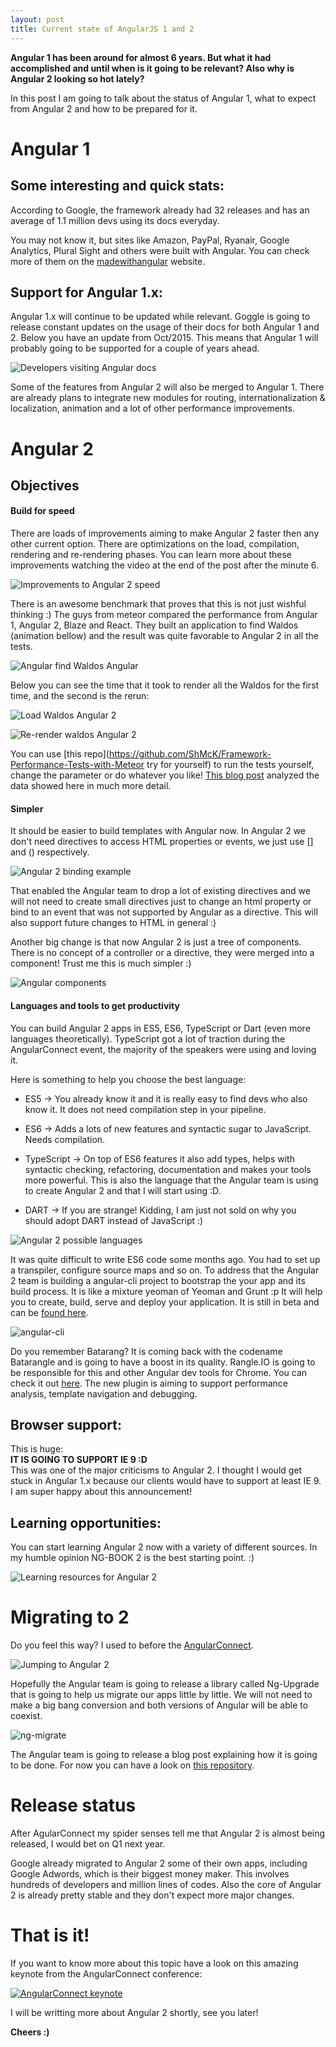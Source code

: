 ```yaml
---
layout: post
title: Current state of AngularJS 1 and 2
---
```


__Angular 1 has been around for almost 6 years. But what it had accomplished and until when is it going to be relevant?
Also why is Angular 2 looking so hot lately?__

In this post I am going to talk about the status of Angular 1, what to expect from Angular 2 and how to be prepared for it.


# Angular 1

## Some interesting and quick stats:

According to Google, the framework already had 32 releases and has an average of 1.1 million devs using its docs everyday.

You may not know it, but sites like Amazon, PayPal, Ryanair, Google Analytics, Plural Sight and others were built with Angular. You can check more of them on the [madewithangular](https://www.madewithangular.com/#/) website.

## Support for Angular 1.x:

Angular 1.x will continue to be updated while relevant. Goggle is going to release constant updates on the usage of their docs for both Angular 1 and 2. Below you have an update from Oct/2015. This means that Angular 1 will probably going to be supported for a couple of years ahead.

![Developers visiting Angular docs](https://github.com/rafaelaudy/rafaelaudy.github.io/blob/master/images/posts/angular/angular-1-and-2-state/developers-visiting-angular-docs.png?raw=true)

Some of the features from Angular 2 will also be merged to Angular 1. There are already plans to integrate new modules for routing, internationalization & localization, animation and a lot of other performance improvements.

# Angular 2

## Objectives

#### Build for speed

There are loads of improvements aiming to make Angular 2 faster then any other current option.
There are optimizations on the load, compilation, rendering and re-rendering phases. You can learn more about these improvements watching the video at the end of the post after the minute 6.

![Improvements to Angular 2 speed](https://raw.githubusercontent.com/rafaelaudy/rafaelaudy.github.io/master/images/posts/angular/angular-1-and-2-state/angular-2-performance-improve.png)

There is an awesome benchmark that proves that this is not just wishful thinking :) The guys from meteor compared the performance from Angular 1, Angular 2, Blaze and React. They built an application to find Waldos (animation bellow) and the result was quite favorable to Angular 2 in all the tests.

![Angular find Waldos Angular](http://cdn2.hubspot.net/hubfs/520701/Blog/shmck/perfMethod.gif?t=1445451707926)

Below you can see the time that it took to render all the Waldos for the first time, and the second is the rerun:

![Load Waldos Angular 2](https://raw.githubusercontent.com/rafaelaudy/rafaelaudy.github.io/master/images/posts/angular/angular-1-and-2-state/angular-2-performance-comparison.png)

![Re-render waldos Angular 2](https://raw.githubusercontent.com/rafaelaudy/rafaelaudy.github.io/master/images/posts/angular/angular-1-and-2-state/angular-2-performance-comparison2.png)

You can use [this repo](https://github.com/ShMcK/Framework-Performance-Tests-with-Meteor try for yourself) to run the tests yourself, change the parameter or do whatever you like! [This blog post](http://info.meteor.com/blog/comparing-performance-of-blaze-react-angular-meteor-and-angular-2-with-meteor) analyzed the data showed here in much more detail.

#### Simpler

It should be easier to build templates with Angular now. In Angular 2 we don't need directives to access HTML properties or events, we just use [] and () respectively.

![Angular 2 binding example](https://raw.githubusercontent.com/rafaelaudy/rafaelaudy.github.io/master/images/posts/angular/angular-1-and-2-state/Angular-2-style.png)

That enabled the Angular team to drop a lot of existing directives and we will not need to create small directives just to change an html property or bind to an event that was not supported by Angular as a directive. This will also support future changes to HTML in general :)

Another big change is that now Angular 2 is just a tree of components. There is no concept of a controller or a directive, they were merged into a component! Trust me this is much simpler :)

![Angular components](https://raw.githubusercontent.com/rafaelaudy/rafaelaudy.github.io/master/images/posts/angular/angular-1-and-2-state/angular-2-components.png)


#### Languages and tools to get productivity

You can build Angular 2 apps in ES5, ES6, TypeScript or Dart (even more languages theoretically). TypeScript got a lot of traction during the AngularConnect event, the majority of the speakers were using and loving it.

Here is something to help you choose the best language:

* ES5 -> You already know it and it is really easy to find devs who also know it. It does not need compilation step in your pipeline.
* ES6 -> Adds a lots of new features and syntactic sugar to JavaScript. Needs compilation.
* TypeScript -> On top of ES6 features it also add types, helps with syntactic checking, refactoring, documentation and makes your tools more powerful.
This is also the language that the Angular team is using to create Angular 2 and that I will start using :D.

* DART -> If you are strange! Kidding, I am just not sold on why you should adopt DART instead of JavaScript :)

![Angular 2 possible languages](https://raw.githubusercontent.com/rafaelaudy/rafaelaudy.github.io/master/images/posts/angular/angular-1-and-2-state/angular-2-languages.png)

It was quite difficult to write ES6 code some months ago. You had to set up a transpiler, configure source maps and so on. To address that the Angular 2 team is building a angular-cli project to bootstrap the your app and its build process. It is like a mixture yeoman of Yeoman and Grunt :p It will help you to create, build, serve and deploy your application. It is still in beta and can be [found here](https://github.com/angular/angular-cli).

![angular-cli](https://raw.githubusercontent.com/rafaelaudy/rafaelaudy.github.io/master/images/posts/angular/angular-1-and-2-state/angular-cli.png)

Do you remember Batarang? It is coming back with the codename Batarangle and is going to have a boost in its quality. Rangle.IO is going to be responsible for this and other Angular dev tools for Chrome. You can check it out [here](https://github.com/rangle/batarangle). The new plugin is aiming to support performance analysis, template navigation and debugging.

## Browser support:

This is huge: <br>
__IT IS GOING TO SUPPORT IE 9 :D__ <br>
This was one of the major criticisms to Angular 2. I thought I would get stuck in Angular 1.x because our clients would have to support at least IE 9. I am super happy about this announcement!

## Learning opportunities:

You can start learning Angular 2 now with a variety of different sources.
In my humble opinion NG-BOOK 2 is the best starting point. :)

![Learning resources for Angular 2](https://raw.githubusercontent.com/rafaelaudy/rafaelaudy.github.io/master/images/posts/angular/angular-1-and-2-state/angular-2-resources.png)

# Migrating to 2

Do you feel this way? I used to before the [AngularConnect](http://angularconnect.com/).

![Jumping to Angular 2](https://raw.githubusercontent.com/rafaelaudy/rafaelaudy.github.io/master/images/posts/angular/angular-1-and-2-state/angular-2-jump.png)

Hopefully the Angular team is going to release a library called Ng-Upgrade that is going to help us migrate our apps little by little.
We will not need to make a big bang conversion and both versions of Angular will be able to coexist.

![ng-migrate](https://raw.githubusercontent.com/rafaelaudy/rafaelaudy.github.io/master/images/posts/angular/angular-1-and-2-state/angular-2-migration.png)

The Angular team is going to release a blog post explaining how it is going to be done. For now you can have a look on [this repository](https://github.com/angular/angular/tree/master/modules/playground/src/upgrade).

# Release status

After AgularConnect my spider senses tell me that Angular 2 is almost being released, I would bet on Q1 next year.

Google already migrated to Angular 2 some of their own apps, including Google Adwords, which is their biggest money maker. This involves hundreds of developers and million lines of codes. Also the core of Angular 2 is already pretty stable and they don't expect more major changes.

# That is it!
If you want to know more about this topic have a look on this amazing keynote from the AngularConnect conference:

[![AngularConnect keynote](http://img.youtube.com/vi/UxjgUjVpe24/0.jpg)](https://www.youtube.com/watch?v=UxjgUjVpe24)

I will be writting more about Angular 2 shortly, see you later!

__Cheers :)__
